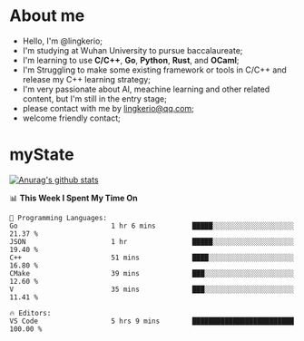 # About me

- Hello, I'm @lingkerio; 
- I'm studying at Wuhan University to pursue baccalaureate;
- I'm learning to use **C/C++**, **Go**, **Python**, **Rust**, and **OCaml**;
- I'm Struggling to make some existing framework or tools in C/C++ and release my C++ learning strategy;
- I'm very passionate about AI, meachine learning and other related content, but I'm still in the entry stage;
- please contact with me by lingkerio@qq.com;
- welcome friendly contact;


# myState
[![Anurag's github stats](https://github-readme-stats.vercel.app/api?username=lingkerio&count_private=true&show_icons=true&theme=radical "![Anurag's github stats")](https://github.com/anuraghazra/github-readme-stats)

<!--[![Top Langs](https://github-readme-stats.vercel.app/api/top-langs/?username=lingkerio&layout=compact)](https://github.com/anuraghazra/github-readme-stats)-->

<!--START_SECTION:waka-->
📊 **This Week I Spent My Time On** 

```text
💬 Programming Languages: 
Go                       1 hr 6 mins         █████░░░░░░░░░░░░░░░░░░░░   21.37 % 
JSON                     1 hr                █████░░░░░░░░░░░░░░░░░░░░   19.40 % 
C++                      51 mins             ████░░░░░░░░░░░░░░░░░░░░░   16.80 % 
CMake                    39 mins             ███░░░░░░░░░░░░░░░░░░░░░░   12.60 % 
V                        35 mins             ███░░░░░░░░░░░░░░░░░░░░░░   11.41 % 

🔥 Editors: 
VS Code                  5 hrs 9 mins        █████████████████████████   100.00 % 
```


<!--END_SECTION:waka-->

